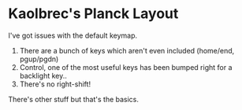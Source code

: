 # Kaolbrec's Planck Layout

I've got issues with the default keymap.

1) There are a bunch of keys which aren't even included (home/end, pgup/pgdn)
2) Control, one of the most useful keys has been bumped right for a backlight key..
3) There's no right-shift!

There's other stuff but that's the basics.


